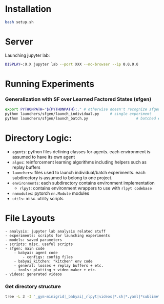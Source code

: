 # Installation

```bash
bash setup.sh
```



# Server

Launching jupyter lab:

```bash
DISPLAY=:0.X jupyter lab --port XXX --no-browser --ip 0.0.0.0
```



# Running Experiments

### Generalization with SF over Learned Factored States (sfgen)
```bash
export PYTHONPATH="${PYTHONPATH}:."	# otherwise doesn't recognize sfgen
python launchers/sfgen/launch_individual.py		# single experiment
python launchers/sfgen/launch_batch.py						# batched experiments in parallel
```



# Directory Logic:

* `agents`: python files defining classes for agents. each environment is 
    assumed to have its own agent
* `algos`: reinforcement learning algorithms including helpers such as replay 
    buffers
* `launchers`: files used to launch individual/batch experiments. each subdirectory is assumed to belong to one project.
* `environments`: each subdirectory contains environment implementation
    * `rlpyt`: contains environment wrappers to use with `rlpyt codebase`
* `nnmodules`: pytorch `nn.Module` modules
* `utils`: misc. utility scripts

# File Layouts
```
- analysis: jupyter lab analysis related stuff
- experiments: scripts for launching experiments
- models: saved parameters
- scripts: misc. useful scripts
- sfgen: main code
    - babyai: agent code
        - configs: config files
    - babyai_kitchen: "kitchen" env code
    - general: losses + replay buffers + etc.
    - tools: plotting + video maker + etc.
- videos: generated videos
```


### Get directory structure

```bash
tree -L 3 -I '_gym-minigrid|_babyai|_rlpyt|videos|*.sh|*.yaml|*sublime*|*.pyc|data|experiments|analysis'
```
